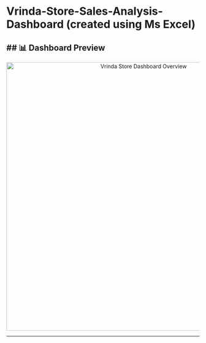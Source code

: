 # Vrinda-Store-Sales-Analysis-Dashboard (created using Ms Excel)
## ## 📊 Dashboard Preview  

<p align="center">
  <img src="C:\Users\Dell\Desktop\Technical Courses\Navttc Courses\Power BI Course\Excel_Dashboards\Vrinda Store Analysis Dashboard.PNG" width="700" alt="Vrinda Store Dashboard Overview">
</p>

---


